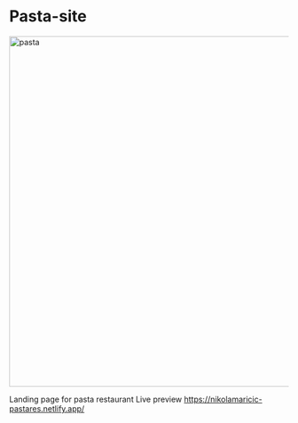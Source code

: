 # Pasta-site
<img width="631" alt="pasta" src="https://user-images.githubusercontent.com/63516391/131170410-18c12ce7-2d3a-4896-aa4e-73dd5c9ba228.png">

Landing page for pasta restaurant 
Live preview https://nikolamaricic-pastares.netlify.app/
